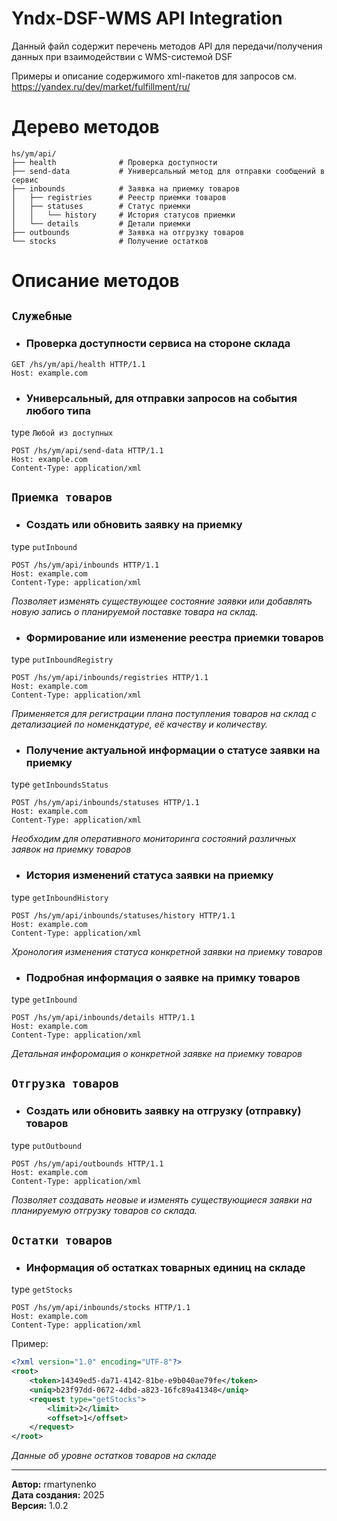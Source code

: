 # Yndx-DSF-WMS API Integration

Данный файл содержит перечень методов API для передачи/получения данных при взаимодействии с WMS-системой DSF

Примеры и описание содержимого xml-пакетов для запросов см. https://yandex.ru/dev/market/fulfillment/ru/

# Дерево методов

```
hs/ym/api/
├── health              # Проверка доступности
├── send-data           # Универсальный метод для отправки сообщений в сервис
├── inbounds            # Заявка на приемку товаров
│   ├── registries      # Реестр приемки товаров 
│   ├── statuses        # Статус приемки
│   │   └── history     # История статусов приемки
│   └── details         # Детали приемки
├── outbounds           # Заявка на отгрузку товаров
└── stocks              # Получение остатков                 
```

# Описание методов

## `Служебные`
- ### Проверка доступности сервиса на стороне склада
```
GET /hs/ym/api/health HTTP/1.1
Host: example.com
```
- ### Универсальный, для отправки запросов на события любого типа
type `Любой из доступных`
```
POST /hs/ym/api/send-data HTTP/1.1
Host: example.com
Content-Type: application/xml
```

## `Приемка товаров`
- ### Создать или обновить заявку на приемку
type `putInbound`
```
POST /hs/ym/api/inbounds HTTP/1.1
Host: example.com
Content-Type: application/xml
```
*Позволяет изменять существующее состояние заявки или добавлять новую запись о планируемой поставке товара на склад.*

- ### Формирование или изменение реестра приемки товаров
type `putInboundRegistry`
```
POST /hs/ym/api/inbounds/registries HTTP/1.1
Host: example.com
Content-Type: application/xml
```
*Применяется для регистрации плана поступления товаров на склад с детализацией по номенкдатуре, её качеству и количеству.*

- ### Получение актуальной информации о статусе заявки на приемку
type `getInboundsStatus`
```
POST /hs/ym/api/inbounds/statuses HTTP/1.1
Host: example.com
Content-Type: application/xml
```
*Необходим для оперативного мониторинга состояний различных заявок на приемку товаров*

- ### История изменений статуса заявки на приемку
type `getInboundHistory`
```
POST /hs/ym/api/inbounds/statuses/history HTTP/1.1
Host: example.com
Content-Type: application/xml
```
*Хронология изменения статуса конкретной заявки на приемку товаров*

- ### Подробная информация о заявке на примку товаров
type `getInbound`
```
POST /hs/ym/api/inbounds/details HTTP/1.1
Host: example.com
Content-Type: application/xml
```
*Детальная инфоромация о конкретной заявке на приемку товаров*

## `Отгрузка товаров`

- ### Создать или обновить заявку на отгрузку (отправку) товаров
type `putOutbound`
```
POST /hs/ym/api/outbounds HTTP/1.1
Host: example.com
Content-Type: application/xml
```
*Позволяет создавать неовые и изменять существующиеся заявки на планируемую отгрузку товаров со склада.*

## `Остатки товаров`
- ### Информация об остатках товарных единиц на складе
type `getStocks`
```
POST /hs/ym/api/inbounds/stocks HTTP/1.1
Host: example.com
Content-Type: application/xml
```
Пример:
```XML
<?xml version="1.0" encoding="UTF-8"?>
<root>
    <token>14349ed5-da71-4142-81be-e9b040ae79fe</token>
    <uniq>b23f97dd-0672-4dbd-a823-16fc89a41348</uniq>
    <request type="getStocks">
        <limit>2</limit>
        <offset>1</offset>    
    </request>
</root>
```
*Данные об уровне остатков товаров на складе*

---
**Автор:** rmartynenko  
**Дата создания:** 2025  
**Версия:** 1.0.2